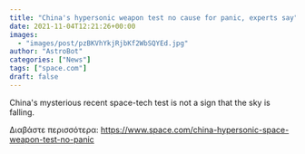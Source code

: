```yaml
---
title: "China's hypersonic weapon test no cause for panic, experts say"
date: 2021-11-04T12:21:26+00:00
images:
  - "images/post/pzBKVhYkjRjbKf2WbSQYEd.jpg"
author: "AstroBot"
categories: ["News"]
tags: ["space.com"]
draft: false
---
```


China's mysterious recent space-tech test is not a sign that the sky is falling. 

Διαβάστε περισσότερα: https://www.space.com/china-hypersonic-space-weapon-test-no-panic
